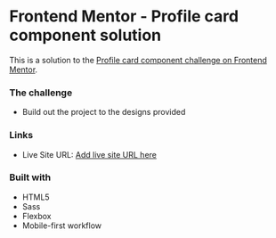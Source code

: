 # Frontend Mentor - Profile card component solution

This is a solution to the [Profile card component challenge on Frontend Mentor](https://www.frontendmentor.io/challenges/profile-card-component-cfArpWshJ).

### The challenge

- Build out the project to the designs provided

### Links

- Live Site URL: [Add live site URL here](https://your-live-site-url.com)

### Built with

- HTML5
- Sass
- Flexbox
- Mobile-first workflow

